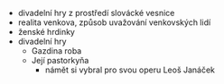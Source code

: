 - divadelní hry z prostředí slovácké vesnice
- realita venkova, způsob uvažování venkovských lidí
- ženské hrdinky
- divadelní hry
	- Gazdina roba
	- Její pastorkyňa
		- námět si vybral pro svou operu Leoš Janáček
